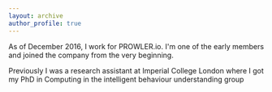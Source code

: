 ```yaml
---
layout: archive
author_profile: true
---
```


As of December 2016, I work for PROWLER.io. I'm one of the early members and joined the company from the very beginning.

Previously I was a research assistant at Imperial College London where I got my PhD in Computing in the intelligent behaviour understanding group
